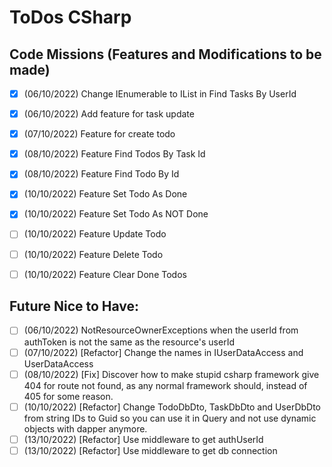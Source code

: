 # ToDos CSharp

## Code Missions (Features and Modifications to be made)

- [x] (06/10/2022) Change IEnumerable to IList in Find Tasks By UserId
- [x] (06/10/2022) Add feature for task update
- [x] (07/10/2022) Feature for create todo
- [x] (08/10/2022) Feature Find Todos By Task Id
- [x] (08/10/2022) Feature Find Todo By Id
- [x] (10/10/2022) Feature Set Todo As Done
- [x] (10/10/2022) Feature Set Todo As NOT Done
- [ ] (10/10/2022) Feature Update Todo
- [ ] (10/10/2022) Feature Delete Todo
- [ ] (10/10/2022) Feature Clear Done Todos


## Future Nice to Have:

- [ ] (06/10/2022) NotResourceOwnerExceptions when the userId from authToken is not the same as the 
resource's userId
- [ ] (07/10/2022) [Refactor] Change the names in IUserDataAccess and UserDataAccess
- [ ] (08/10/2022) [Fix] Discover how to make stupid csharp framework give 404 for route not found, 
as any normal framework should, instead of 405 for some reason.
- [ ] (10/10/2022) [Refactor] Change TodoDbDto, TaskDbDto and UserDbDto from string IDs to Guid so you
can use it in Query and not use dynamic objects with dapper anymore.
- [ ] (13/10/2022) [Refactor] Use middleware to get authUserId
- [ ] (13/10/2022) [Refactor] Use middleware to get db connection
